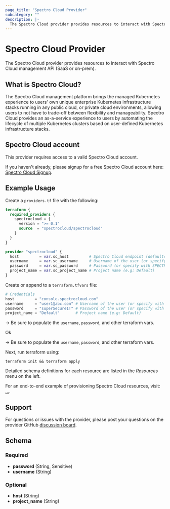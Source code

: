 ```yaml
---
page_title: "Spectro Cloud Provider"
subcategory: ""
description: |-
  The Spectro Cloud provider provides resources to interact with Spectro Cloud management API (SaaS or on-prem).
---
```


# Spectro Cloud Provider

The Spectro Cloud provider provides resources to interact with Spectro Cloud management API (SaaS or on-prem).

## What is Spectro Cloud?

The Spectro Cloud management platform brings the managed Kubernetes experience to users' own unique enterprise
Kubernetes infrastructure stacks running in any public cloud, or private cloud environments, allowing users to
not have to trade-off between flexibility and manageability. Spectro Cloud provides an as-a-service experience
to users by automating the lifecycle of multiple Kubernetes clusters based on user-defined Kubernetes
infrastructure stacks.

## Spectro Cloud account

This provider requires access to a valid Spectro Cloud account.

If you haven't already, please signup for a free Spectro Cloud account here: [Spectro Cloud Signup](https://www.spectrocloud.com/free-trial/).

## Example Usage

Create a `providers.tf` file with the following:

```terraform
terraform {
  required_providers {
    spectrocloud = {
      version = ">= 0.1"
      source  = "spectrocloud/spectrocloud"
    }
  }
}

provider "spectrocloud" {
  host         = var.sc_host         # Spectro Cloud endpoint (defaults to api.spectrocloud.com)
  username     = var.sc_username     # Username of the user (or specify with SPECTROCLOUD_USERNAME env var)
  password     = var.sc_password     # Password (or specify with SPECTROCLOUD_PASSWORD env var)
  project_name = var.sc_project_name # Project name (e.g: Default)
}
```

Create or append to a `terraform.tfvars` file:

```terraform
# Credentials
host         = "console.spectrocloud.com"
username     = "user1@abc.com" # Username of the user (or specify with SPECTROCLOUD_USERNAME env var)
password     = "superSecure1!" # Password of the user (or specify with SPECTROCLOUD_PASSWORD env var)
project_name = "Default"       # Project name (e.g: Default)
```

->
Be sure to populate the `username`, `password`, and other terraform vars.

Ok

-> Be sure to populate the `username`, `password`, and other terraform vars.

Next, run terraform using:

    terraform init && terraform apply

Detailed schema definitions for each resource are listed in the _Resources_ menu on the left.

For an end-to-end example of provisioning Spectro Cloud resources, visit: [...](https://github.com).

## Support

For questions or issues with the provider, please post your questions on the
provider GitHub [discussion board](https://github.com/spectrocloud/terraform-provider-spectrocloud/discussions).

## Schema

### Required

- **password** (String, Sensitive)
- **username** (String)

### Optional

- **host** (String)
- **project_name** (String)
